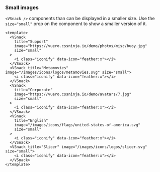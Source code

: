 ### Small images

`<VSnack />` components than can be displayed in a smaller size.
Use the `size="small"` prop on the component to show a smaller version of it.

<!--code-->

```vue
<template>
  <VSnack
    title="Support"
    image="https://vuero.cssninja.io/demo/photos/misc/buoy.jpg"
    size="small"
  >
    <i class="iconify" data-icon="feather:x"></i>
  </VSnack>
  <VSnack title="Metamovies" image="/images/icons/logos/metamovies.svg" size="small">
    <i class="iconify" data-icon="feather:x"></i>
  </VSnack>
  <VSnack
    title="Corporate"
    image="https://vuero.cssninja.io/demo/avatars/7.jpg"
    size="small"
  >
    <i class="iconify" data-icon="feather:x"></i>
  </VSnack>
  <VSnack
    title="English"
    image="/images/icons/flags/united-states-of-america.svg"
    size="small"
  >
    <i class="iconify" data-icon="feather:x"></i>
  </VSnack>
  <VSnack title="Slicer" image="/images/icons/logos/slicer.svg" size="small">
    <i class="iconify" data-icon="feather:x"></i>
  </VSnack>
</template>
```

<!--/code-->

<!--example-->

<div class="snacks">
    <VSnack title="Support" image="https://vuero.cssninja.io/demo/photos/misc/buoy.jpg" size="small">
        <i class="iconify" data-icon="feather:x"></i>
    </VSnack>
    <VSnack title="Metamovies" image="/images/icons/logos/metamovies.svg" size="small">
        <i class="iconify" data-icon="feather:x"></i>
    </VSnack>
    <VSnack title="Corporate" image="https://vuero.cssninja.io/demo/avatars/7.jpg" size="small">
        <i class="iconify" data-icon="feather:x"></i>
    </VSnack>
    <VSnack title="English" image="/images/icons/flags/united-states-of-america.svg" size="small">
        <i class="iconify" data-icon="feather:x"></i>
    </VSnack>
    <VSnack title="Slicer" image="/images/icons/logos/slicer.svg" size="small">
        <i class="iconify" data-icon="feather:x"></i>
    </VSnack>
</div>

<!--/example-->
